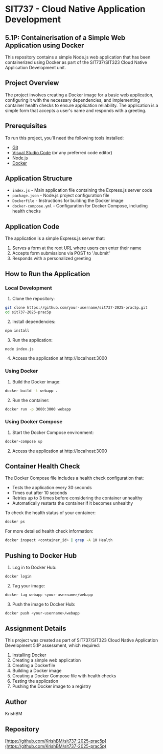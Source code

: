 # SIT737 - Cloud Native Application Development
## 5.1P: Containerisation of a Simple Web Application using Docker

This repository contains a simple Node.js web application that has been containerized using Docker as part of the SIT737/SIT323 Cloud Native Application Development unit.

## Project Overview

The project involves creating a Docker image for a basic web application, configuring it with the necessary dependencies, and implementing container health checks to ensure application reliability. The application is a simple form that accepts a user's name and responds with a greeting.

## Prerequisites

To run this project, you'll need the following tools installed:

- [Git](https://github.com)
- [Visual Studio Code](https://code.visualstudio.com/) (or any preferred code editor)
- [Node.js](https://nodejs.org/en/download/)
- [Docker](https://www.docker.com/products/docker-desktop)

## Application Structure

- `index.js` - Main application file containing the Express.js server code
- `package.json` - Node.js project configuration file
- `Dockerfile` - Instructions for building the Docker image
- `docker-compose.yml` - Configuration for Docker Compose, including health checks

## Application Code

The application is a simple Express.js server that:
1. Serves a form at the root URL where users can enter their name
2. Accepts form submissions via POST to '/submit'
3. Responds with a personalized greeting

## How to Run the Application

### Local Development

1. Clone the repository:
```bash
git clone https://github.com/your-username/sit737-2025-prac5p.git
cd sit737-2025-prac5p
```

2. Install dependencies:
```bash
npm install
```

3. Run the application:
```bash
node index.js
```

4. Access the application at http://localhost:3000

### Using Docker

1. Build the Docker image:
```bash
docker build -t webapp .
```

2. Run the container:
```bash
docker run -p 3000:3000 webapp
```

### Using Docker Compose

1. Start the Docker Compose environment:
```bash
docker-compose up
```

2. Access the application at http://localhost:3000

## Container Health Check

The Docker Compose file includes a health check configuration that:
- Tests the application every 30 seconds
- Times out after 10 seconds
- Retries up to 3 times before considering the container unhealthy
- Automatically restarts the container if it becomes unhealthy

To check the health status of your container:
```bash
docker ps
```

For more detailed health check information:
```bash
docker inspect <container_id> | grep -A 10 Health
```

## Pushing to Docker Hub

1. Log in to Docker Hub:
```bash
docker login
```

2. Tag your image:
```bash
docker tag webapp <your-username>/webapp
```

3. Push the image to Docker Hub:
```bash
docker push <your-username>/webapp
```

## Assignment Details

This project was created as part of SIT737/SIT323 Cloud Native Application Development 5.1P assessment, which required:

1. Installing Docker
2. Creating a simple web application
3. Creating a Dockerfile
4. Building a Docker image
5. Creating a Docker Compose file with health checks
6. Testing the application
7. Pushing the Docker image to a registry

## Author

KrishBM

## Repository

[https://github.com/KrishBM/sit737-2025-prac5p](https://github.com/KrishBM/sit737-2025-prac5p)
